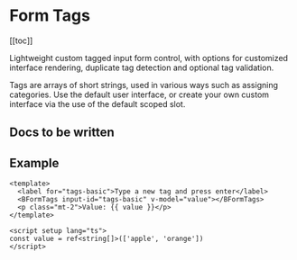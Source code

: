 # Form Tags

<ClientOnly>
  <Teleport to=".bd-toc">

[[toc]]

  </Teleport>
</ClientOnly>

<div class="lead mb-5">

Lightweight custom tagged input form control, with options for customized interface rendering, duplicate tag detection and optional tag validation.

</div>

Tags are arrays of short strings, used in various ways such as assigning categories. Use the default user interface, or create your own custom interface via the use of the default scoped slot.

## Docs to be written

## Example

<BCard class="bg-body-tertiary">

```vue
<template>
  <label for="tags-basic">Type a new tag and press enter</label>
  <BFormTags input-id="tags-basic" v-model="value"></BFormTags>
  <p class="mt-2">Value: {{ value }}</p>
</template>

<script setup lang="ts">
const value = ref<string[]>(['apple', 'orange'])
</script>
```

</BCard>

<script setup lang="ts">
import {BCard} from 'bootstrap-vue-next'
</script>

